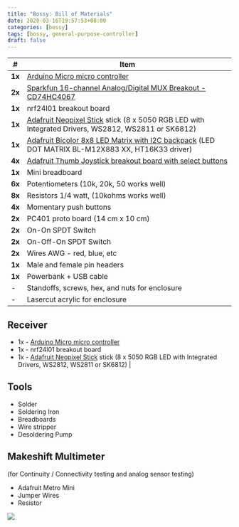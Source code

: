 ```yaml
---
title: "Bossy: Bill of Materials"
date: 2020-03-16T19:57:53+08:00
categories: [bossy]
tags: [bossy, general-purpose-controller]
draft: false
---
```


|  # | Item |
| ---------- | ---------- |
| **1x**| [Arduino Micro micro controller](https://store.arduino.cc/usa/arduino-micro) |
| **2x**| [Sparkfun 16-channel Analog/Digital MUX Breakout - CD74HC4067](https://www.sparkfun.com/products/9056) |
| **1x**| nrf24l01 breakout board |
| **1x**| [Adafruit Neopixel Stick](https://www.adafruit.com/product/1426) stick (8 x 5050 RGB LED with Integrated Drivers, WS2812, WS2811 or SK6812) |
| **1x**| [Adafruit Bicolor 8x8 LED Matrix with I2C backpack](https://www.adafruit.com/product/902) (LED DOT MATRIX BL-M12X883 XX, HT16K33 driver) |
| **4x**| [Adafruit Thumb Joystick breakout board with select buttons](https://www.adafruit.com/product/512) |
| **1x**| Mini breadboard |
| **6x**| Potentiometers (10k, 20k, 50 works well) |
| **8x**| Resistors 1/4 watt, (10kohms works well) |
| **4x**| Momentary push buttons |
| **2x**| PC401 proto board (14 cm x 10 cm) |
| **2x**| On-On SPDT Switch |
| **2x**| On-Off-On SPDT Switch |
| **2x**| Wires AWG - red, blue, etc |
| **1x**| Male and female pin headers |
| **1x**| Powerbank + USB cable|
| -  | Standoffs, screws, hex, and nuts for enclosure |
| - | Lasercut acrylic for enclosure |


## Receiver
- 1x - [Arduino Micro micro controller](https://store.arduino.cc/usa/arduino-micro)
- 1x - nrf24l01 breakout board
- 1x - [Adafruit Neopixel Stick](https://www.adafruit.com/product/1426) stick (8 x 5050 RGB LED with Integrated Drivers, WS2812, WS2811 or SK6812) |

## Tools
- Solder
- Soldering Iron
- Breadboards
- Wire stripper
- Desoldering Pump

## Makeshift Multimeter
(for Continuity / Connectivity testing and analog sensor testing)
- Adafruit Metro Mini
- Jumper Wires
- Resistor

![](/robotics-blog/bom-collage.jpg)

